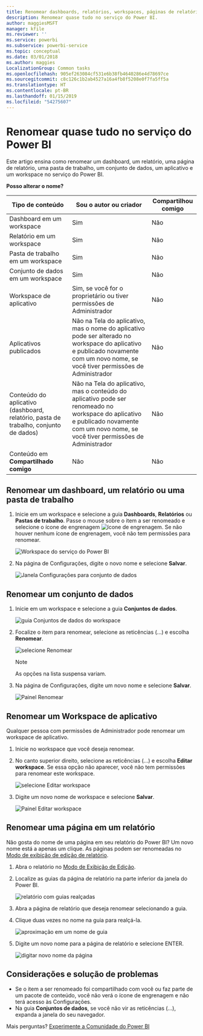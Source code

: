 ```yaml
---
title: Renomear dashboards, relatórios, workspaces, páginas de relatório, conjuntos de dados
description: Renomear quase tudo no serviço do Power BI.
author: maggiesMSFT
manager: kfile
ms.reviewer: ''
ms.service: powerbi
ms.subservice: powerbi-service
ms.topic: conceptual
ms.date: 03/01/2018
ms.author: maggies
LocalizationGroup: Common tasks
ms.openlocfilehash: 905ef263084cf531e6b38fb4640286e4d78697ce
ms.sourcegitcommit: c8c126c1b2ab4527a16a4fb8f5208e0f7fa5ff5a
ms.translationtype: HT
ms.contentlocale: pt-BR
ms.lasthandoff: 01/15/2019
ms.locfileid: "54275607"
---
```

# <a name="rename-almost-anything-in-power-bi-service"></a>Renomear quase tudo no serviço do Power BI
Este artigo ensina como renomear um dashboard, um relatório, uma página de relatório, uma pasta de trabalho, um conjunto de dados, um aplicativo e um workspace no serviço do Power BI.

**Posso alterar o nome?**

| Tipo de conteúdo | Sou o autor ou criador | Compartilhou comigo |
| --- | --- | --- |
| Dashboard em um workspace |Sim |Não |
| Relatório em um workspace |Sim |Não |
| Pasta de trabalho em um workspace |Sim |Não |
| Conjunto de dados em um workspace |Sim |Não |
| Workspace de aplicativo |Sim, se você for o proprietário ou tiver permissões de Administrador |Não |
| Aplicativos publicados |Não na Tela do aplicativo, mas o nome do aplicativo pode ser alterado no workspace do aplicativo e publicado novamente com um novo nome, se você tiver permissões de Administrador |Não |
| Conteúdo do aplicativo (dashboard, relatório, pasta de trabalho, conjunto de dados) |Não na Tela do aplicativo, mas o conteúdo do aplicativo pode ser renomeado no workspace do aplicativo e publicado novamente com um novo nome, se você tiver permissões de Administrador |Não |
| Conteúdo em **Compartilhado comigo** |Não |Não |

## <a name="rename-a-dashboard-report-or-workbook"></a>Renomear um dashboard, um relatório ou uma pasta de trabalho
1. Inicie em um workspace e selecione a guia **Dashboards**, **Relatórios** ou **Pastas de trabalho**. Passe o mouse sobre o item a ser renomeado e selecione o ícone de engrenagem ![ícone de engrenagem](media/service-rename/powerbi-cog-icon.png). Se não houver nenhum ícone de engrenagem, você não tem permissões para renomear.
   
   ![Workspace do serviço do Power BI](media/service-rename/power-bi-workspace-dashboards.png)
2. Na página de Configurações, digite o novo nome e selecione **Salvar**.
   
   ![Janela Configurações para conjunto de dados](media/service-rename/power-bi-rename-dashboard2.png)

## <a name="rename-a-dataset"></a>Renomear um conjunto de dados
1. Inicie em um workspace e selecione a guia **Conjuntos de dados**.
   
   ![guia Conjuntos de dados do workspace](media/service-rename/power-bi-ellipses.png)
2. Focalize o item para renomear, selecione as reticências (...) e escolha **Renomear**.  
   
      ![selecione Renomear](media/service-rename/power-bi-rename-datasets.png)
   
   > [!NOTE]
   > As opções na lista suspensa variam.
   > 
   > 
3. Na página de Configurações, digite um novo nome e selecione **Salvar**.
   
     ![Painel Renomear](media/service-rename/power-bi-rename.png)

## <a name="rename-an-app-workspace"></a>Renomear um Workspace de aplicativo
Qualquer pessoa com permissões de Administrador pode renomear um workspace de aplicativo.

1. Inicie no workspace que você deseja renomear.
2. No canto superior direito, selecione as reticências (...) e escolha **Editar workspace**. Se essa opção não aparecer, você não tem permissões para renomear este workspace. 
   
    ![selecione Editar workspace](media/service-rename/power-bi-edit-workspace.png)
3. Digite um novo nome de workspace e selecione **Salvar**.
   
   ![Painel Editar workspace](media/service-rename/power-bi-workspace-rename.png)

## <a name="rename-a-page-in-a-report"></a>Renomear uma página em um relatório
Não gosta do nome de uma página em seu relatório do Power BI?  Um novo nome está a apenas um clique. As páginas podem ser renomeadas no [Modo de exibição de edição de relatório](service-interact-with-a-report-in-editing-view.md).

1. Abra o relatório no [Modo de Exibição de Edição](consumer/end-user-reading-view.md).
2. Localize as guias da página de relatório na parte inferior da janela do Power BI.
   
    ![relatório com guias realçadas](media/service-rename/report-page-tabs-new.png)
3. Abra a página de relatório que deseja renomear selecionando a guia.
4. Clique duas vezes no nome na guia para realçá-la.  
   
    ![aproximação em um nome de guia](media/service-rename/hilite-tab.png)
5. Digite um novo nome para a página de relatório e selecione ENTER.
   
    ![digitar novo nome da página](media/service-rename/new-name.png)

## <a name="considerations-and-troubleshooting"></a>Considerações e solução de problemas
* Se o item a ser renomeado foi compartilhado com você ou faz parte de um pacote de conteúdo, você não verá o ícone de engrenagem e não terá acesso às Configurações.
* Na guia **Conjuntos de dados**, se você não vir as reticências (...), expanda a janela do seu navegador.

Mais perguntas? [Experimente a Comunidade do Power BI](http://community.powerbi.com/)

